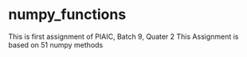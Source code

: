 # numpy_functions
This is first assignment of PIAIC, Batch 9, Quater 2
This Assignment is based on 51 numpy methods
